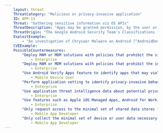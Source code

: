 ```yaml
---
    layout: threat
    ThreatCategory: "Malicious or privacy-invasive application"
    ID: APP-13
    Threat: "Gathering sensitive information vis OS APIs"
    ThreatDescription: "Apps may be granted permission, by the user or by default, access common data stores provided by the mobile OS. Common stores are contacts lists, call history, calendar, notes, or app clipboard. When apps used in differing personal and enterprise contexts have access to these stores, they may contain co-mingled personal and enterprise data. A malicious or invasive app granted access to these locations can collect any sensitive data stored there, likely with an intent to exfiltrate it to the attacker."
    ThreatOrigin: "The Google Android Security Team's Classifications for Potentially Harmful Applications [^83]"
    ExploitExample:
        - "An investigation of Chrysaor Malware on Android [^AndroidDevBlog-1]"
    CVEExample:
    PossibleCountermeasures:
        "Deploy MAM or MDM solutions with policies that prohibit the sideloading of apps, which may bypass security checks on the app.":
            - Enterprise
        "Deploy MAM or MDM solutions with policies that prohibit the installation of apps from 3rd party (unofficial) app stores.":
            - Enterprise
        "Use Android Verify Apps feature to identify apps that may violate privacy.":
            - Mobile Device User
        "Perform application vetting to identify privacy-invasive behaviors by apps.":
            - Enterprise
        "Use application threat intelligence data about potential privacy risks associated with apps installed on devices":
            - Enterprise
        "Use features such as Apple iOS Managed Apps, Android for Work, or Samsung KNOX Workspace that provide additional separation between personal apps and enterprise apps to mitigate the leakage of private information between work/personal contexts.":
            - Enterprise
        "Only request access to the minimal set of shared data stores (e.g., contacts, calendar), OS services (e.g. location services), and device sensors (e.g. camera, microphone) necessary for the app to provide functionality.":
            - Mobile App Developer
        "Only collect the minimal set of device or user data necessary for the app to provide functionality.":
            - Mobile App Developer
---
```

